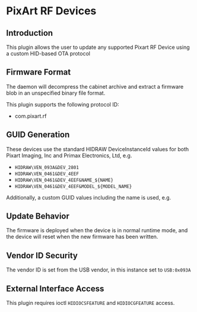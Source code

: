 # PixArt RF Devices

## Introduction

This plugin allows the user to update any supported Pixart RF Device using a
custom HID-based OTA protocol

## Firmware Format

The daemon will decompress the cabinet archive and extract a firmware blob in
an unspecified binary file format.

This plugin supports the following protocol ID:

* com.pixart.rf

## GUID Generation

These devices use the standard HIDRAW DeviceInstanceId values for both
Pixart Imaging, Inc and Primax Electronics, Ltd, e.g.

* `HIDRAW\VEN_093A&DEV_2801`
* `HIDRAW\VEN_0461&DEV_4EEF`
* `HIDRAW\VEN_0461&DEV_4EEF&NAME_${NAME}`
* `HIDRAW\VEN_0461&DEV_4EEF&MODEL_${MODEL_NAME}`

Additionally, a custom GUID values including the name is used, e.g.

## Update Behavior

The firmware is deployed when the device is in normal runtime mode, and the
device will reset when the new firmware has been written.

## Vendor ID Security

The vendor ID is set from the USB vendor, in this instance set to `USB:0x093A`

## External Interface Access

This plugin requires ioctl `HIDIOCSFEATURE` and `HIDIOCGFEATURE` access.
